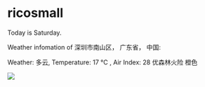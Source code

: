# ricosmall

Today is Saturday.

Weather infomation of 深圳市南山区， 广东省， 中国: 

Weather: 多云, Temperature: 17 ℃ , Air Index: 28 优森林火险 橙色

<img src="https://github-readme-stats.vercel.app/api?username=ricosmall&show_icons=true" />
